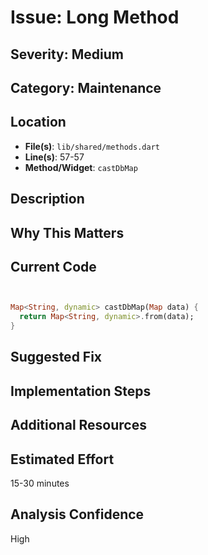 # Issue: Long Method

## Severity: Medium

## Category: Maintenance

## Location
- **File(s)**: `lib/shared/methods.dart`
- **Line(s)**: 57-57
- **Method/Widget**: `castDbMap`

## Description


## Why This Matters


## Current Code
```dart


Map<String, dynamic> castDbMap(Map data) {
  return Map<String, dynamic>.from(data);
}

```

## Suggested Fix


## Implementation Steps


## Additional Resources


## Estimated Effort
15-30 minutes

## Analysis Confidence
High
